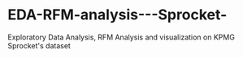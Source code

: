 # EDA-RFM-analysis---Sprocket-
Exploratory Data Analysis, RFM Analysis and visualization on KPMG Sprocket's dataset 
